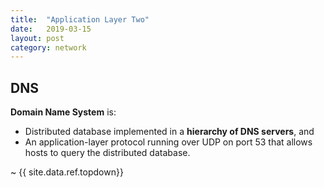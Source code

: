 ```yaml
---
title:  "Application Layer Two"
date:   2019-03-15
layout: post
category: network
---
```

## DNS

**Domain Name System** is:
  * Distributed database implemented in a **hierarchy of DNS servers**, and 
  * An application-layer protocol running over UDP on port 53 that allows hosts to query the distributed database. 

~ {{ site.data.ref.topdown}}

<TBD>